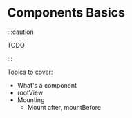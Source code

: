 # Components Basics

:::caution

TODO

:::

Topics to cover:
- What's a component
- rootView
- Mounting
	- Mount after, mountBefore